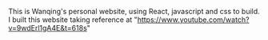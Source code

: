 This is Wanqing's personal website, using React, javascript and css to build.
I built this website taking reference at "https://www.youtube.com/watch?v=9wdErl1gA4E&t=618s"
